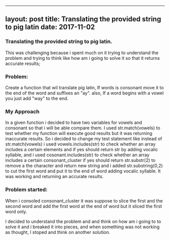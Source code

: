 
---
layout: post
title:  Translating the provided string to pig latin
date: 2017-11-02
---

### Translating the provided string to pig latin.
This  was challenging because i spent much on it trying to understand the problem and  trying to think  like how am i going to solve it so that it returns accurate results;

### Problem:

Create a function that wil translate pig latin, If  words is consonant move it to the end of the word and suffixes an "ay". also, If a word
begins with a vowel you just add "way" to the end.



### My Approach
In a given function i decided to have two variables for vowels and  consonant so that i will be able compare them.  I used str.match(vowels) to test whether my function will execute good results but it was returning inaccurate results. So i decided to change my test statement like instead of str.match(vowels) i used vowels.includes(str) to check whether  an array  includes a certain  elements and if yes should return str by  adding vocalic syllable, and i used  cosonant.includes(str) to check whether  an array  includes a certain  consonant_cluster if yes should return str.substr(2) to remove a the character and return new string and i added str.substring(0,2) to cut the first  word and put it to the end of word  adding vocalic syllable.  It was working and returning an accurate results.


### Problem started:
When i consoled consonant_cluster it was suppose to slice the first and the second word and add the first word at the end of word but it sliced the first word only.


I decided  to understand the problem and  and  think on how am i going to  to solve it and i breaked it into pieces, and when something was not working as thought,
 I stoped and  think on another solution.




